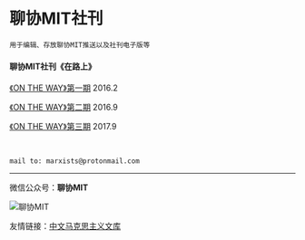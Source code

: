 # 聊协MIT社刊 

``` 用于编辑、存放聊协MIT推送以及社刊电子版等 ```

#### 聊协MIT社刊《在路上》

[《ON THE WAY》第一期](https://github.com/seefun/marxists/raw/master/data/on_the_way_1.pdf)  2016.2


[《ON THE WAY》第二期](https://github.com/seefun/marxists/raw/master/data/on_the_way_2.pdf)  2016.9


[《ON THE WAY》第三期](https://mp.weixin.qq.com/mp/homepage?__biz=MzI5NDE0OTUyNw==&hid=6&sn=803b601ab594bdd1137c5e2c35e5bc26#wechat_redirect)  2017.9



<br/>

```mail to: marxists@protonmail.com```

-----------------------

微信公众号：**聊协MIT** 

![聊协MIT](https://raw.githubusercontent.com/seefun/marxists/master/data/barcode.jpg )

友情链接：[中文马克思主义文库](https://www.marxists.org/chinese/index.html)


